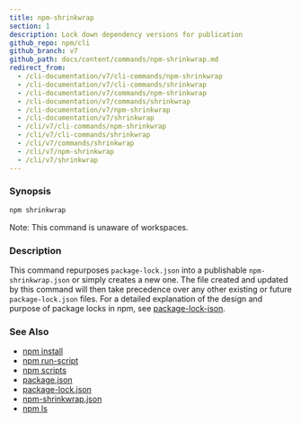 ```yaml
---
title: npm-shrinkwrap
section: 1
description: Lock down dependency versions for publication
github_repo: npm/cli
github_branch: v7
github_path: docs/content/commands/npm-shrinkwrap.md
redirect_from:
  - /cli-documentation/v7/cli-commands/npm-shrinkwrap
  - /cli-documentation/v7/cli-commands/shrinkwrap
  - /cli-documentation/v7/commands/npm-shrinkwrap
  - /cli-documentation/v7/commands/shrinkwrap
  - /cli-documentation/v7/npm-shrinkwrap
  - /cli-documentation/v7/shrinkwrap
  - /cli/v7/cli-commands/npm-shrinkwrap
  - /cli/v7/cli-commands/shrinkwrap
  - /cli/v7/commands/shrinkwrap
  - /cli/v7/npm-shrinkwrap
  - /cli/v7/shrinkwrap
---
```


### Synopsis

```bash
npm shrinkwrap
```

Note: This command is unaware of workspaces.

### Description

This command repurposes `package-lock.json` into a publishable
`npm-shrinkwrap.json` or simply creates a new one. The file created and
updated by this command will then take precedence over any other existing
or future `package-lock.json` files. For a detailed explanation of the
design and purpose of package locks in npm, see
[package-lock-json](/cli/v7/configuring-npm/package-lock-json).

### See Also

* [npm install](/cli/v7/commands/npm-install)
* [npm run-script](/cli/v7/commands/npm-run-script)
* [npm scripts](/cli/v7/using-npm/scripts)
* [package.json](/cli/v7/configuring-npm/package-json)
* [package-lock.json](/cli/v7/configuring-npm/package-lock-json)
* [npm-shrinkwrap.json](/cli/v7/configuring-npm/npm-shrinkwrap-json)
* [npm ls](/cli/v7/commands/npm-ls)
